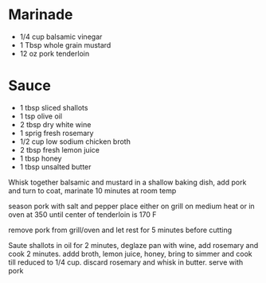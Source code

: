 # Marinade 

* 1/4 cup balsamic vinegar
* 1 Tbsp whole grain mustard
* 12 oz pork tenderloin

# Sauce

* 1 tbsp sliced shallots
* 1 tsp olive oil
* 2 tbsp dry white wine
* 1 sprig fresh rosemary
* 1/2 cup low sodium chicken broth
* 2 tbsp fresh lemon juice
* 1 tbsp honey
* 1 tbsp unsalted butter


Whisk together balsamic and mustard in a shallow baking dish, add pork and turn to coat, marinate 10 minutes at room temp

season pork with salt and pepper place either on grill on medium heat or in oven at 350 until center of tenderloin is 170 F

remove pork from grill/oven and let rest for 5 minutes before cutting

Saute shallots in oil for 2 minutes, deglaze pan with wine, add rosemary and cook 2 minutes.  addd broth, lemon juice, honey, bring to simmer and cook till reduced to 1/4 cup.  discard rosemary and whisk in butter. serve with pork